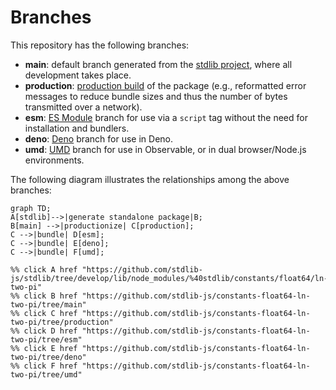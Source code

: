 <!--

@license Apache-2.0

Copyright (c) 2022 The Stdlib Authors.

Licensed under the Apache License, Version 2.0 (the "License");
you may not use this file except in compliance with the License.
You may obtain a copy of the License at

    http://www.apache.org/licenses/LICENSE-2.0

Unless required by applicable law or agreed to in writing, software
distributed under the License is distributed on an "AS IS" BASIS,
WITHOUT WARRANTIES OR CONDITIONS OF ANY KIND, either express or implied.
See the License for the specific language governing permissions and
limitations under the License.

-->

# Branches

This repository has the following branches:

-   **main**: default branch generated from the [stdlib project][stdlib-url], where all development takes place.
-   **production**: [production build][production-url] of the package (e.g., reformatted error messages to reduce bundle sizes and thus the number of bytes transmitted over a network).
-   **esm**: [ES Module][esm-url] branch for use via a `script` tag without the need for installation and bundlers.
-   **deno**: [Deno][deno-url] branch for use in Deno.
-   **umd**: [UMD][umd-url] branch for use in Observable, or in dual browser/Node.js environments.

The following diagram illustrates the relationships among the above branches:

```mermaid
graph TD;
A[stdlib]-->|generate standalone package|B;
B[main] -->|productionize| C[production];
C -->|bundle| D[esm];
C -->|bundle| E[deno];
C -->|bundle| F[umd];

%% click A href "https://github.com/stdlib-js/stdlib/tree/develop/lib/node_modules/%40stdlib/constants/float64/ln-two-pi"
%% click B href "https://github.com/stdlib-js/constants-float64-ln-two-pi/tree/main"
%% click C href "https://github.com/stdlib-js/constants-float64-ln-two-pi/tree/production"
%% click D href "https://github.com/stdlib-js/constants-float64-ln-two-pi/tree/esm"
%% click E href "https://github.com/stdlib-js/constants-float64-ln-two-pi/tree/deno"
%% click F href "https://github.com/stdlib-js/constants-float64-ln-two-pi/tree/umd"
```

[stdlib-url]: https://github.com/stdlib-js/stdlib/tree/develop/lib/node_modules/%40stdlib/constants/float64/ln-two-pi
[production-url]: https://github.com/stdlib-js/constants-float64-ln-two-pi/tree/production
[deno-url]: https://github.com/stdlib-js/constants-float64-ln-two-pi/tree/deno
[umd-url]: https://github.com/stdlib-js/constants-float64-ln-two-pi/tree/umd
[esm-url]: https://github.com/stdlib-js/constants-float64-ln-two-pi/tree/esm